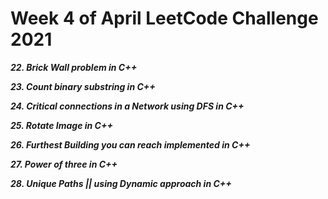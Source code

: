 # Week 4 of April LeetCode Challenge 2021

***22. Brick Wall problem in C++***

***23. Count binary substring in C++***

***24. Critical connections in a Network using DFS in C++***

***25. Rotate Image in C++***

***26. Furthest Building you can reach implemented in C++***

***27. Power of three in C++***

***28. Unique Paths || using Dynamic approach in C++***




